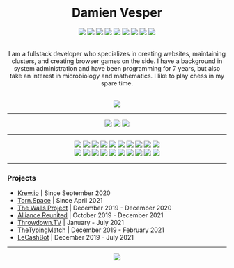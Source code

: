 <h1 align="center">Damien Vesper</h1>

<!-- Language Stack -->
<div align="center">
    <img src="https://img.shields.io/badge/javascript%20-%23323330?style=for-the-badge&logo=javascript" />
    <img src="https://img.shields.io/badge/typescript-%233178C6?style=for-the-badge&logo=typescript&logoColor=white" />
    <img src="https://img.shields.io/badge/html%20-%23E34F26?style=for-the-badge&logo=html5&logoColor=white" />
    <img src="https://img.shields.io/badge/css%20-%231572B6?style=for-the-badge&logo=css3" />
    <img src="https://img.shields.io/badge/python-%23FFD343?style=for-the-badge&logo=python&logoColor=black" />
    <img src="https://img.shields.io/badge/rust-%23000000?style=for-the-badge&logo=rust" />
    <img src="https://img.shields.io/badge/c%2B%2B-%2300599C?style=for-the-badge&logo=c%2B%2B&logoColor=white" />
    <img src="https://img.shields.io/badge/ruby-%23CC342D?style=for-the-badge&logo=ruby&logoColor=white" />
    <img src="https://img.shields.io/badge/swift-%23F05138?style=for-the-badge&logo=swift&logoColor=white" />
</div>
<br>

<!-- About Me -->
<p align="center">
    I am a fullstack developer who specializes in creating websites, maintaining clusters, and creating browser games on the side. I have a background in system administration and have been programming for 7 years, but also take an interest in microbiology and mathematics. I like to play chess in my spare time.
</p>
<br />

<!-- GitHub Stats -->
<div align="center">
    <img src="https://github-readme-stats.vercel.app/api?username=DamienVesper&show_icons=true&include_all_commits=true&count_private=true&hide_border=true&bg_color=00000000&text_color=3768db&title_color=3768db">
</div>

---
<!-- Social Badges -->
<div align="center">
    <a href="https://discord.com/users/386940319666667521"><img src="https://img.shields.io/badge/discord-%235865F2?style=for-the-badge&logo=discord&logoColor=white" /></a>
    <a href="https://twitter.com/LDVesper"><img src="https://img.shields.io/badge/twitter-%231DA1F2?style=for-the-badge&logo=twitter&logoColor=white" /></a>
    <a href="mailto:ldamienvesper@gmail.com"><img src="https://img.shields.io/badge/email-%23EA4335?style=for-the-badge&logo=gmail&logoColor=white"></a>
</div>

---
<!-- Framework Badges -->
<div align="center">
    <a href="https://nodejs.org"><img src="https://img.shields.io/badge/node.js%20-%23339933.svg?style=for-the-badge&logo=nodedotjs&logoColor=white"></a>
    <a href="https://eslint.org"><img src="https://img.shields.io/badge/eslint%20-%234B32C3.svg?style=for-the-badge&logo=eslint"></a>
    <a href="https://webpack.js.org"><img src="https://img.shields.io/badge/webpack%20-%231C78C0.svg?style=for-the-badge&logo=webpack"></a>
    <a href="https://sass-lang.com"><img src="https://img.shields.io/badge/sass%20-%23CC6699?style=for-the-badge&logo=sass&logoColor=white" /></a>
    <a href="https://mongodb.com"><img src="https://img.shields.io/badge/mongodb-%2347A248?style=for-the-badge&logo=mongodb&logoColor=white"></a>
    <a href="https://www.mysql.com"><img src="https://img.shields.io/badge/mysql-%234479A1?style=for-the-badge&logo=mysql&logoColor=white"></a>
    <a href="https://redis.io"><img src="https://img.shields.io/badge/redis-%23DC382D?style=for-the-badge&logo=redis&logoColor=white"></a>
    <a href="https://nginx.com"><img src="https://img.shields.io/badge/nginx%20-%23009639.svg?style=for-the-badge&logo=nginx"></a>
    <a href="https://apache.org"><img src="https://img.shields.io/badge/apache%20-%23D22128.svg?style=for-the-badge&logo=apache"></a>
    <a href="https://docker.com"><img src="https://img.shields.io/badge/docker%20-%232496ED.svg?style=for-the-badge&logo=docker&logoColor=white"></a>
</div>

<!-- Library Badges -->
<div align="center">
    <a href="https://expressjs.com"><img src="https://img.shields.io/badge/express%20-%23000000.svg?style=for-the-badge&logo=express"></a>
    <a href="https://passportjs.org"><img src="https://img.shields.io/badge/passport-%2334E27A?style=for-the-badge&logo=passport&logoColor=white"></a>
    <a href="https://jquery.org"><img src="https://img.shields.io/badge/jquery-%230769AD?style=for-the-badge&logo=jquery"></a>
    <a href="https://socket.io"><img src="https://img.shields.io/badge/socket.io%20-%23010101.svg?style=for-the-badge&logo=socketdotio"></a>
    <a href="https://tailwindcss.com"><img src="https://img.shields.io/badge/tailwind-%2306B6D4?style=for-the-badge&logo=tailwindcss&logoColor=white"></a>
    <a href="https://getbootstrap.com"><img src="https://img.shields.io/badge/bootstrap-%237952B3?style=for-the-badge&logo=bootstrap&logoColor=white"></a>
    <a href="https://reactjs.org"><img src="https://img.shields.io/badge/react-%2361DBFB?style=for-the-badge&logo=react&logoColor=black"></a>
    <a href="https://postcss.org"><img src="https://img.shields.io/badge/postcss-%23DD3A0A?style=for-the-badge&logo=postcss&logoColor=white"></a>
    <a href="https://threejs.org"><img src="https://img.shields.io/badge/three.js-%23292E36?style=for-the-badge&logo=threedotjs&logoColor=white"></a>
    <a href="https://electronjs.org"><img src="https://img.shields.io/badge/electron-%2347848F?style=for-the-badge&logo=electron&logoColor=white"></a>
</div>

---
### Projects
 - [Krew.io](https://krew.io) | Since September 2020
 - [Torn.Space](https://torn.space) | Since April 2021
 - [The Walls Project](https://thewallsproject.org) | December 2019 - December 2020
 - [Alliance Reunited](https://github.com/Alliance-Reunited) | October 2019 - December 2021
 - [Throwdown.TV](https://throwdown.tv) | January - July 2021
 - [TheTypingMatch](https://github.com/TheTypingMatch) | December 2019 - February 2021
 - [LeCashBot](https://github.com/TheTypingMatch/lecashbot) | December 2019 - July 2021
---
<!-- Language Stats -->
<div align="center">
    <img src="https://github-readme-stats.vercel.app/api/top-langs/?username=DamienVesper&hide_border=true&layout=compact&theme=tokyonight&bg_color=00000000">
</div>
<br />
